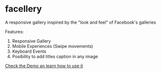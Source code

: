 facellery
=========

A responsive gallery inspired by the "look and feel" of Facebook's galleries

Features:

1. Responsive Gallery
2. Mobile Experiences (Swipe movements)
3. Keyboard Events
4. Posibility to add titles caption in any image

[Check the Demo an learn how to use it](http://facellery.com/)